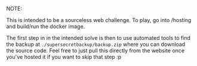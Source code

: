 NOTE:

This is intended to be a sourceless web challenge. 
To play, go into /hosting and build/run the docker image.

The first step in in the intended solve is then to use automated tools to find the backup at 
`./supersecretbackup/backup.zip` where you can download the source code. Feel free to just pull this directly from the website once you've hosted it if you want to skip that step :p